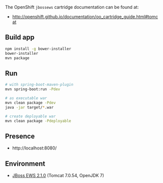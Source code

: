 The OpenShift `jbossews` cartridge documentation can be found at:

- http://openshift.github.io/documentation/oo_cartridge_guide.html#tomcat

## Build app

```bash
npm install -g bower-installer
bower-installer
mvn package
```

## Run

```bash
# with spring-boot-maven-plugin
mvn spring-boot:run -Pdev

# as executable war
mvn clean package -Pdev
java -jar target/*.war

# create deployable war
mvn clean package -Pdeployable
```

## Presence

- http://localhost:8080/

## Environment

- [JBoss EWS 2.1.0](https://access.redhat.com/articles/111723) (Tomcat 7.0.54, OpenJDK 7)

